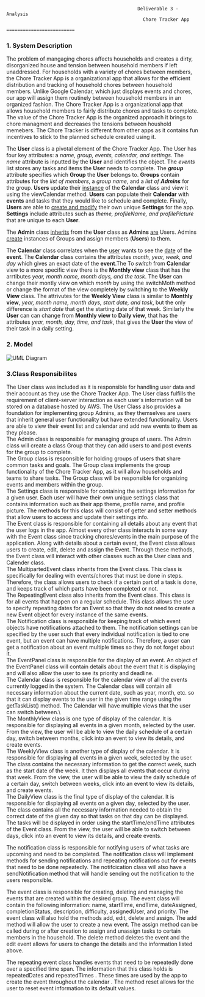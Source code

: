                                                     Deliverable 3 - Analysis
                                                      Chore Tracker App
                                                   =========================
  
 
<h3>1. System Description</h3>
  The problem of mangaging chores affects households and creates a dirty, disorganized house and tension between household members if left unaddressed. For households with a variety of chores between members, the Chore Tracker App is a organizational app that allows for the efficient distribution and tracking of household chores between household members. Unlike Google Calendar, which just displays events and chores, our app will assign them routinely between household members in an organized fashion. The Chore Tracker App is a organizational app that allows household members to fairly distribute chores and tasks to complete. The value of the Chore Tracker App is the organized approach it brings to chore managment and decreases the tensions between houshold memebers. The Chore Tracker is different from other apps as it contains fun incentives to stick to the planned schedule created using it.<br>


The **User** class is a pivotal element of the Chore Tracker App. The User has four key attributes: a *name, group, events, calendar, and settings.* The *name* attribute is inputted by the **User** and identifies the object. The *events* list stores any tasks and items the **User** needs to complete. The __*group*__ attribute specifies which **Group** the **User** belongs to. **Groups** contain attributes for the _list of members_, a _group name_, and a _list of **Admins**_ for the group. **Users** update their <ins>instance</ins> of the **Calendar** class and view it using the viewCalendar method. **Users** can populate their **Calendar** with **events** and tasks that they would like to schedule and complete. Finally, **Users** are able to <ins>create and modify</ins> their own unique **Settings** for the app. **Settings** include attributes such as _theme, profileName, and profilePicture_ that are unique to each **User**. 

The **Admin** class <ins>inherits</ins> from the **User** class as **Admins** <ins>are</ins> Users. Admins <ins>create</ins> instances of Groups and assign members (**Users**) to them.


The **Calendar** class correlates when the <ins>user</ins> wants to see the <ins>date</ins> of the **event**. The **Calendar** class contains the attributes _month, year, week, and day_ which gives an exact date of the **event**.The  To _switch_ from **Calendar** view to a more specific view there is the **Monthly view** class that has the arrtibutes _year, month name,  month days, and the task_. The **User** can change their montly view on which _month_ by using the switchMoth method or change the format of the view completely by switching to the **Weekly View** class. The attrivutes for the **Weekly View** class is similar to **Monthly view**, _year, month name,  month days, start date, and task_, but the only difference is _start date_ that get the starting date of that week. Similarly the **User** can can change from **Monthly view** to **Daily view**, that has the attributes _year, month, day, time, and task_, that gives the **User** the view of their task in a daily setting. 
  



 
<h3>2. Model</h3>

![UML Diagram](https://github.com/zachspiel/ChoreTrackerApp/blob/master/Image%20Resources/UML_Combined%20(1).png)




<h3>3.Class Responsibilites</h3>
  The User class was included as it is responsible for handling user data and their account as they use the Chore Tracker App. The User class fulfills the requirement of client-server interaction as each user's information will be stored on a database hosted by AWS. The User Class also provides a foundation for implementing group Admins, as they themselves are users that inherit general user functionality but have extended functionality. Users are able to view their event list and calendar and add new events to them as they please.
<br>
  The Admin class is responsible for managing groups of users. The Admin class will create a class Group that they can add users to and post events for the group to complete. 
<br>
  The Group class is responsible for holding groups of users that share common tasks and goals. The Group class implements the group functionality of the Chore Tracker App, as it will allow households and teams to share tasks. The Group class will be responsible for organizing events and members within the group. 
<br>
  The Settings class is responsible for containing the settings information for a given user. Each user will have their own unique settings class that contains information such as their app theme, profile name, and profile picture. The methods for this class will consist of getter and setter methods that allow users to access and update their settings info.
<br>
  The Event class is responsible for containing all details about any event that the user logs in the app. Almost every other class interacts in some way with the Event class since tracking chores/events in the main purpose of the application. Along with details about a certain event, the Event class allows users to create, edit, delete and assign the Event. Through these methods, the Event class will interact with other classes such as the User class and Calender class.
<br>
  The MultipartedEvent class inherits from the Event class. This class is specifically for dealing with events/chores that must be done in steps. Therefore, the class allows users to check if a certain part of a task is done, and keeps track of which parts have been completed or not.
<br>
  The RepeatingEvent class also inherits from the Event class. This class is for all events that happen on a regular schedule. This class allows the user to specify repeating dates for an Event so that they do not need to create a new Event object for every instance of the same events.
<br>
  The Notification class is responsible for keeping track of which event objects have notifications attached to them. The notification settings can be specified by the user such that every individual notification is tied to one event, but an event can have multiple notifications. Therefore, a user can get a notification about an event multiple times so they do not forget about it.
<br>
  The EventPanel class is responsible for the display of an event. An object of the EventPanel class will contain details about the event that it is displaying and will also allow the user to see its priority and deadline.
<br>
  The Calendar class is responsible for the calendar view of all the events currently logged in the system. The Calendar class will contain all necessary information about the current date, such as year, month, etc. so that it can display events to the user in the given time range using the getTaskList() method. The Calendar will have multiple views that the user can switch between.\
<br>
  The MonthlyView class is one type of display of the calendar. It is responsible for displaying all events in a given month, selected by the user. From the view, the user will be able to view the daily schedule of a certain day, switch between months, click into an event to view its details, and create events. 
<br>
  The WeeklyView class is another type of display of the calendar. It is responsible for displaying all events in a given week, selected by the user. The class contains the necessary information to get the correct week, such as the start date of the week. It then displays all events that occur during that week. From the view, the user will be able to view the daily schedule of a certain day, switch between weeks, click into an event to view its details, and create events. 
<br>
  The DailyView class is the final type of display of the calendar. It is responsible for displaying all events on a given day, selected by the user. The class contains all the necessary information needed to obtain the correct date of the given day so that tasks on that day can be displayed. The tasks will be displayed in order using the startTime/endTime attributes of the Event class. From the view, the user will be able to switch between days, click into an event to view its details, and create events. 
  
  The notification class is responsible for notifying users of what tasks are upcoming and need to be completed. The notification class will implement methods for sending notifications and repeating notifications out for events that need to be done repeatedly. The notifcication class will also have a sendNotification method that will handle sending out the notification to the users responsible.

  The event class is responsible for creating, deleting and managing the events that are created within the desired group. The event class will contain the following information: name, startTime, endTime, dateAssigned, completionStatus, description, difficulty, assignedUser, and priority. The event class will also hold the methods add, edit, delete and assign. The add method will allow the user to create a new event. The assign method can be called during or after creation to assign and unassign tasks to certain members in the household. The delete method deletes the event and the edit event allows for users to change the details and the information listed above.

  The repeating event class handles events that need to be repeatedly done over a specified time span. The information that this class holds is repeatedDates and repeatedTimes . These times are used by the app to create the event throughout the calendar . The method reset allows for the user to reset event information to its default values.


